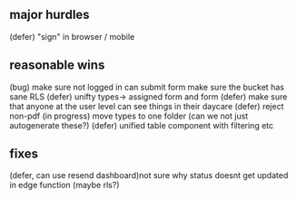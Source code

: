 ## major hurdles

(defer) "sign" in browser / mobile

## reasonable wins

(bug) make sure not logged in can submit form
make sure the bucket has sane RLS
(defer) unifty types-> assigned form and form
(defer) make sure that anyone at the user level can see things in their daycare
(defer) reject non-pdf
(in progress) move types to one folder (can we not just autogenerate these?)
(defer) unified table component with filtering etc

## fixes

(defer, can use resend dashboard)not sure why status doesnt get updated in edge function (maybe rls?)
